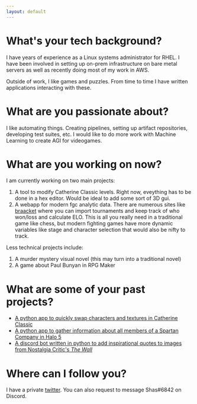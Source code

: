 ```yaml
---
layout: default
---
```

# What's your tech background?
I have years of experience as a Linux systems administrator for RHEL. I have been involved in setting up on-prem infrastructure on bare metal servers as well as recently doing most of my work in AWS. 

Outside of work, I like games and puzzles. From time to time I have written applications interacting with these. 

# What are you passionate about?
I like automating things. Creating pipelines, setting up artifact repositories, developing test suites, etc. I would like to do more work with Machine Learning to create AGI for videogames. 

# What are you working on now?
I am currently working on two main projects:
1.  A tool to modify Catherine Classic levels. Right now, eveything has to be done in a hex editor. Would be ideal to add some sort of 3D gui. 
1. A webapp for modern fgc analytic data. There are numerous sites like [braacket](https://braacket.com/) where you can import tournaments and keep track of who won/loss and calculate ELO. This is all you really need in a traditional game like chess, but modern fighting games have more dynamic variables like stage and character selection that would also be nifty to track.

Less technical projects include:
1. A murder mystery visual novel (this may turn into a traditional novel)
1. A game about Paul Bunyan in RPG Maker

# What are some of your past projects?
* [A python app to quickly swap characters and textures in Catherine Classic](https://github.com/Shasties/catherine_character_mods)
* [A python app to gather information about all members of a Spartan Company in Halo 5](https://github.com/Shasties/spartan-company-tracker-cli)
* [A discord bot written in python to add inspirational quotes to images from Nostalgia Critic's _The Wall_](https://github.com/Shasties/ncbot)

# Where can I follow you?
I have a private [twitter](https://twitter.com/_shasties_). You can also request to message Shas#6842 on Discord. 
